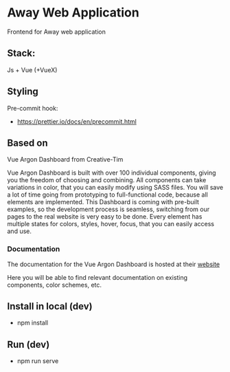 # Away Web Application

Frontend for Away web application

## Stack:
Js + Vue (+VueX)

## Styling

Pre-commit hook:
- https://prettier.io/docs/en/precommit.html


## Based on
Vue Argon Dashboard from Creative-Tim

Vue Argon Dashboard is built with over 100 individual components, giving you the freedom of choosing and combining. All components can take variations in color, that you can easily modify using SASS files.
You will save a lot of time going from prototyping to full-functional code, because all elements are implemented. This Dashboard is coming with pre-built examples, so the development process is seamless, switching from our pages to the real website is very easy to be done.
Every element has multiple states for colors, styles, hover, focus, that you can easily access and use.

### Documentation
The documentation for the Vue Argon Dashboard is hosted at their [website](https://demos.creative-tim.com/vue-argon-dashboard/documentation/tutorial?ref=ada-github-readme)

Here you will be able to find relevant documentation on existing components, color schemes, etc.

## Install in local (dev)
  - npm install

## Run (dev)
  - npm run serve

